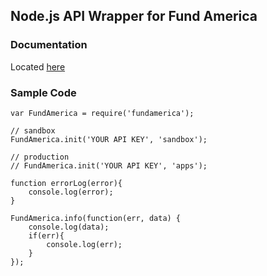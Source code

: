 ## Node.js API Wrapper for Fund America


### Documentation
Located [here](https://apps.fundamerica.com/support/documentation)


### Sample Code
```
var FundAmerica = require('fundamerica');

// sandbox
FundAmerica.init('YOUR API KEY', 'sandbox');

// production
// FundAmerica.init('YOUR API KEY', 'apps');

function errorLog(error){
    console.log(error);
}

FundAmerica.info(function(err, data) {
    console.log(data);
    if(err){
        console.log(err);
    }
});
```
